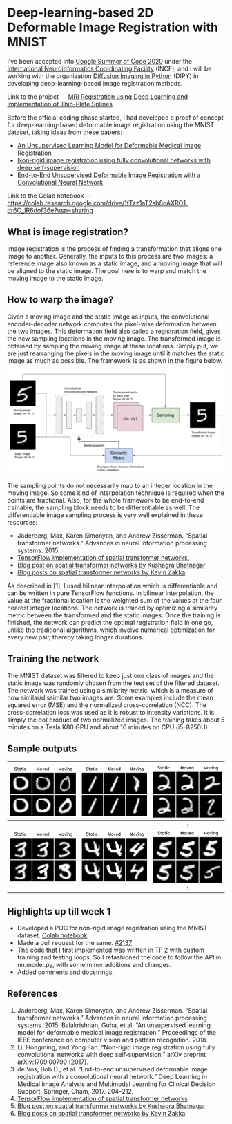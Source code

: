 # Deep-learning-based 2D Deformable Image Registration with MNIST

I’ve been accepted into [Google Summer of Code 2020](https://summerofcode.withgoogle.com/) under the [International Neuroinformatics Coordinating Facility](https://www.incf.org/) (INCF), and I will be working with the organization [Diffusion Imaging in Python](https://www.dipy.org/) (DIPY) in developing deep-learning-based image registration methods.  
  
  
Link to the project — [MRI Registration using Deep Learning and Implementation of Thin-Plate Splines](https://summerofcode.withgoogle.com/projects/#6582514342166528)  
  
  
Before the official coding phase started, I had developed a proof of concept for deep-learning-based deformable image registration using the MNIST dataset, taking ideas from these papers:
- [An Unsupervised Learning Model for Deformable Medical Image Registration](http://openaccess.thecvf.com/content_cvpr_2018/papers/Balakrishnan_An_Unsupervised_Learning_CVPR_2018_paper.pdf)  
- [Non-rigid image registration using fully convolutional networks with deep self-supervision](https://arxiv.org/pdf/1709.00799.pdf)  
- [End-to-End Unsupervised Deformable Image Registration with a Convolutional Neural Network](https://arxiv.org/pdf/1704.06065.pdf) 
  

Link to the Colab notebook — https://colab.research.google.com/drive/1fTzz1aT2sb8oAXRO1-dr6O_IR6dof36e?usp=sharing


## What is image registration?
Image registration is the process of finding a transformation that aligns one image to another. Generally, the inputs to this process are two images: a reference image also known as a static image, and a moving image that will be aligned to the static image. The goal here is to warp and match the moving image to the static image.  

## How to warp the image?  
Given a moving image and the static image as inputs, the convolutional encoder-decoder network computes the pixel-wise deformation between the two images. This deformation field also called a registration field, gives the new sampling locations in the moving image. The transformed image is obtained by sampling the moving image at these locations. Simply put, we are just rearranging the pixels in the moving image until it matches the static image as much as possible. The framework is as shown in the figure below.
<p align="center"> 
  <img src="_images/1_framework.png">
</p>  

The sampling points do not necessarily map to an integer location in the moving image. So some kind of interpolation technique is required when the points are fractional. Also, for the whole framework to be end-to-end trainable, the sampling block needs to be differentiable as well. The differentiable image sampling process is very well explained in these resources:

- Jaderberg, Max, Karen Simonyan, and Andrew Zisserman. “Spatial transformer networks.” Advances in neural information processing systems. 2015.
- [TensorFlow implementation of spatial transformer networks.](https://github.com/tensorflow/models/tree/master/research/transformer)
- [Blog post on spatial transformer networks by Kushagra Bhatnagar](https://link.medium.com/0b2OrmqVO5)
- [Blog posts on spatial transformer networks by Kevin Zakka](https://kevinzakka.github.io/2017/01/18/stn-part2/)  

As described in [1], I used bilinear interpolation which is differentiable and can be written in pure TensorFlow functions. In bilinear interpolation, the value at the fractional location is the weighted sum of the values at the four nearest integer locations.
The network is trained by optimizing a similarity metric between the transformed and the static images. Once the training is finished, the network can predict the optimal registration field in one go, unlike the traditional algorithms, which involve numerical optimization for every new pair, thereby taking longer durations.

## Training the network
The MNIST dataset was filtered to keep just one class of images and the static image was randomly chosen from the test set of the filtered dataset. The network was trained using a similarity metric, which is a measure of how similar/dissimilar two images are. Some examples include the mean squared error (MSE) and the normalized cross-correlation (NCC). The cross-correlation loss was used as it is robust to intensity variations. It is simply the dot product of two normalized images. The training takes about 5 minutes on a Tesla K80 GPU and about 10 minutes on CPU (i5–8250U).


## Sample outputs
 | ![0](_images/1_0.png) | ![1](_images/1_1.png) | ![2](_images/1_2.png) |  
 |:------------------------------------------:|:-----------------------:|:-----------:|  
 |             ![3](_images/1_3.png)                    |      ![4](_images/1_4.png)    |: ![5](_images/1_5.png) :|  

## Highlights up till week 1
- Developed a POC for non-rigid image registration using the MNIST dataset. [Colab notebook](https://colab.research.google.com/drive/1fTzz1aT2sb8oAXRO1-dr6O_IR6dof36e?usp=sharing)
- Made a pull request for the same. [#2137](https://github.com/dipy/dipy/pull/2137)
- The code that I first implemented was written in TF 2 with custom training and testing loops. So I refashioned the code to follow the API in nn.model.py, with some minor additions and changes.
- Added comments and docstrings.

## References
1. Jaderberg, Max, Karen Simonyan, and Andrew Zisserman. “Spatial transformer networks.” Advances in neural information processing systems. 2015.
Balakrishnan, Guha, et al. “An unsupervised learning model for deformable medical image registration.” Proceedings of the IEEE conference on computer vision and pattern recognition. 2018.  
2. Li, Hongming, and Yong Fan. “Non-rigid image registration using fully convolutional networks with deep self-supervision.” arXiv preprint arXiv:1709.00799 (2017).  
3.  de Vos, Bob D., et al. “End-to-end unsupervised deformable image registration with a convolutional neural network.” Deep Learning in Medical Image Analysis and Multimodal Learning for Clinical Decision Support. Springer, Cham, 2017. 204–212.  
4. [TensorFlow implementation of spatial transformer networks](https://github.com/tensorflow/models/tree/master/research/transformer)  
5. [Blog post on spatial transformer networks by Kushagra Bhatnagar](https://link.medium.com/0b2OrmqVO5)  
6. [Blog posts on spatial transformer networks by Kevin Zakka](https://kevinzakka.github.io/2017/01/18/stn-part2/)
